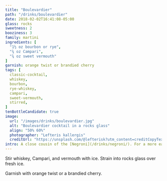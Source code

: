 ```yaml
---
title: "Boulevardier"
path: "/drinks/boulevardier"
date: 2018-02-02T16:41:08-05:00
glass: rocks
sweetness: 2
booziness: 3
family: martini
ingredients: [
  "1½ oz bourbon or rye",
  "¾ oz Campari",
  "¾ oz sweet vermouth"
]
garnish: orange twist or brandied cherry
tags: [
  classic-cocktail,
  whiskey,
  bourbon,
  rye-whiskey,
  campari,
  sweet-vermouth,
  stirred,
]
tenBottleCandidate: true
image:
  url: "/images/drinks/boulevardier.jpg"
  alt: "Boulevardier cocktail in a rocks glass"
  align: "50% 60%"
  photographer: "Lefteris kallergis"
  creditUrl: "https://unsplash.com/@lefterisk?utm_content=creditCopyText&utm_medium=referral&utm_source=unsplash"
intro: A close cousin of the [Negroni](/drinks/negroni/). For a more earthy variation, try substituting St. George [Bruto Americano](http://stgeorgespirits.com/spirits/bruto-americano/) for Campari.
---
```


Stir whiskey, Campari, and vermouth with ice. Strain into rocks glass over fresh ice.

Garnish with orange twist or a brandied cherry.

